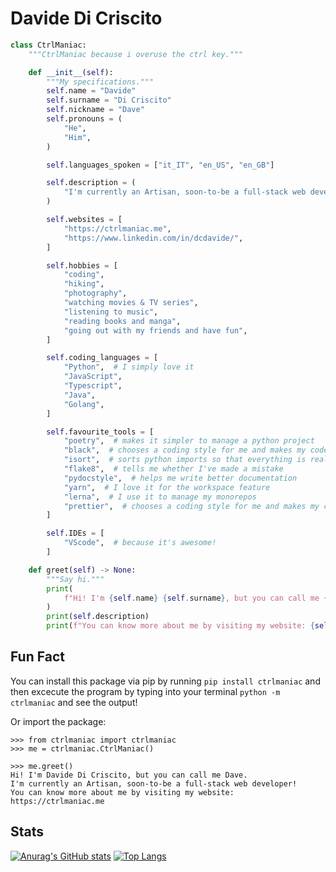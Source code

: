 # Davide Di Criscito

```python
class CtrlManiac:
    """CtrlManiac because i overuse the ctrl key."""

    def __init__(self):
        """My specifications."""
        self.name = "Davide"
        self.surname = "Di Criscito"
        self.nickname = "Dave"
        self.pronouns = (
            "He",
            "Him",
        )

        self.languages_spoken = ["it_IT", "en_US", "en_GB"]

        self.description = (
            "I'm currently an Artisan, soon-to-be a full-stack web developer!"
        )

        self.websites = [
            "https://ctrlmaniac.me",
            "https://www.linkedin.com/in/dcdavide/",
        ]

        self.hobbies = [
            "coding",
            "hiking",
            "photography",
            "watching movies & TV series",
            "listening to music",
            "reading books and manga",
            "going out with my friends and have fun",
        ]

        self.coding_languages = [
            "Python",  # I simply love it
            "JavaScript",
            "Typescript",
            "Java",
            "Golang",
        ]

        self.favourite_tools = [
            "poetry",  # makes it simpler to manage a python project
            "black",  # chooses a coding style for me and makes my code pretty
            "isort",  # sorts python imports so that everything is really clear
            "flake8",  # tells me whether I've made a mistake
            "pydocstyle",  # helps me write better documentation
            "yarn",  # I love it for the workspace feature
            "lerna",  # I use it to manage my monorepos
            "prettier",  # chooses a coding style for me and makes my code pretty
        ]

        self.IDEs = [
            "VScode",  # because it's awesome!
        ]

    def greet(self) -> None:
        """Say hi."""
        print(
            f"Hi! I'm {self.name} {self.surname}, but you can call me {self.nickname}."
        )
        print(self.description)
        print(f"You can know more about me by visiting my website: {self.website}")
```

## Fun Fact

You can install this package via pip by running `pip install ctrlmaniac` and then excecute the program by typing into your terminal `python -m ctrlmaniac` and see the output!

Or import the package:

```
>>> from ctrlmaniac import ctrlmaniac
>>> me = ctrlmaniac.CtrlManiac()

>>> me.greet()
Hi! I'm Davide Di Criscito, but you can call me Dave.
I'm currently an Artisan, soon-to-be a full-stack web developer!
You can know more about me by visiting my website: https://ctrlmaniac.me
```

## Stats

[![Anurag's GitHub stats](https://github-readme-stats.vercel.app/api?username=ctrlmaniac)](https://github.com/anuraghazra/github-readme-stats)
[![Top Langs](https://github-readme-stats.vercel.app/api/top-langs/?username=ctrlmaniac)](https://github.com/anuraghazra/github-readme-stats)
